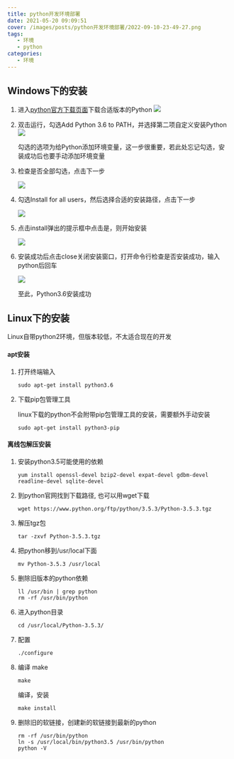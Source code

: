 ```yaml
---
title: python开发环境部署
date: 2021-05-20 09:09:51
cover: /images/posts/python开发环境部署/2022-09-10-23-49-27.png
tags:
   - 环境
   - python
categories:
   - 环境
---
```

## Windows下的安装

1. 进入[python官方下载页面](https://www.python.org/downloads/)下载合适版本的Python
   ![](/images/posts/python开发环境部署/2022-09-10-23-19-13.png)

2. 双击运行，勾选Add Python 3.6 to PATH，并选择第二项自定义安装Python
   ![](/images/posts/python开发环境部署/2022-09-10-23-19-25.png)

   勾选的选项为给Python添加环境变量，这一步很重要，若此处忘记勾选，安装成功后也要手动添加环境变量

3. 检查是否全部勾选，点击下一步

   ![](/images/posts/python开发环境部署/2022-09-10-23-13-29.png)

4. 勾选Install for all users，然后选择合适的安装路径，点击下一步

   ![](/images/posts/python开发环境部署/2022-09-10-23-19-45.png)

5. 点击install弹出的提示框中点击是，则开始安装

   ![](/images/posts/python开发环境部署/2022-09-10-23-19-55.png)

6. 安装成功后点击close关闭安装窗口，打开命令行检查是否安装成功，输入python后回车

   ![](/images/posts/python开发环境部署/2022-09-10-23-20-08.png)

   至此，Python3.6安装成功

   

## Linux下的安装

Linux自带python2环境，但版本较低，不太适合现在的开发

#### apt安装

1. 打开终端输入

   ```shell
   sudo apt-get install python3.6
   ```

2. 下载pip包管理工具

   linux下载的python不会附带pip包管理工具的安装，需要额外手动安装

   ```shell
   sudo apt-get install python3-pip
   ```

#### 离线包解压安装

1. 安装python3.5可能使用的依赖

   ```shell
   yum install openssl-devel bzip2-devel expat-devel gdbm-devel readline-devel sqlite-devel
   ```

2. 到python官网找到下载路径, 也可以用wget下载

   ```shell
   wget https://www.python.org/ftp/python/3.5.3/Python-3.5.3.tgz
   ```

3. 解压tgz包

   ```shell
   tar -zxvf Python-3.5.3.tgz
   ```

4. 把python移到/usr/local下面

   ```shell
   mv Python-3.5.3 /usr/local
   ```

5. 删除旧版本的python依赖

   ```shell
   ll /usr/bin | grep python
   rm -rf /usr/bin/python
   ```

6. 进入python目录

   ```shell
   cd /usr/local/Python-3.5.3/
   ```

7. 配置

   ```shell
   ./configure
   ```

8. 编译 make

   ```shell
   make
   ```

   编译，安装

   ```shell
   make install
   ```

9. 删除旧的软链接，创建新的软链接到最新的python

   ```shell
   rm -rf /usr/bin/python
   ln -s /usr/local/bin/python3.5 /usr/bin/python
   python -V
   ```